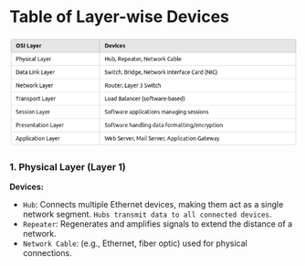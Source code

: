 # Table of Layer-wise Devices

![Table of Layer-wise Devices](image-1.png)

### 1. Physical Layer (Layer 1)

**Devices:**

- `Hub`: Connects multiple Ethernet devices, making them act as a single network segment. `Hubs transmit data to all connected devices`.
- `Repeater`: Regenerates and amplifies signals to extend the distance of a network.
- `Network Cable`: (e.g., Ethernet, fiber optic) used for physical connections.

